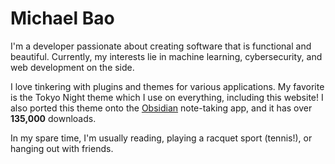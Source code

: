 # Michael Bao

I'm a developer passionate about creating software that is functional and beautiful. Currently, my interests lie in machine learning, cybersecurity, and web development on the side.

I love tinkering with plugins and themes for various applications. My favorite is the Tokyo Night theme which I use on everything, including this website! I also ported this theme onto the [Obsidian](https://obsidian.md) note-taking app, and it has over **135,000** downloads.

In my spare time, I'm usually reading, playing a racquet sport (tennis!), or hanging out with friends.
